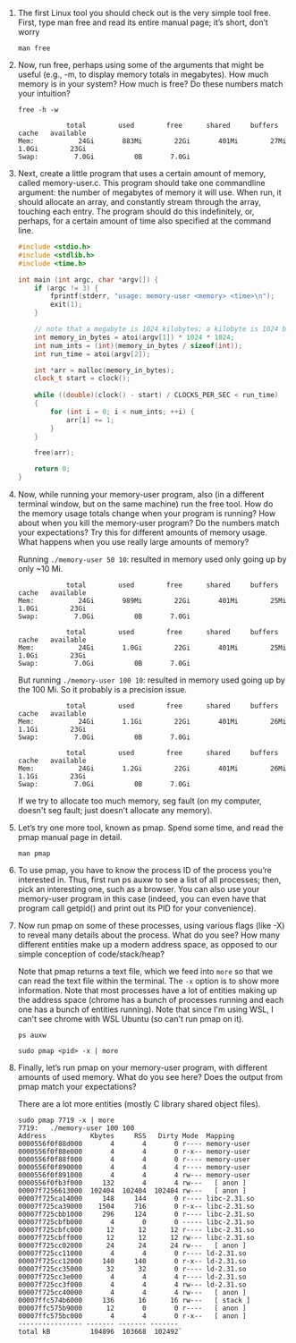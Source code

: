 1. The first Linux tool you should check out is the very simple tool
free. First, type man free and read its entire manual page; it’s
short, don’t worry

    ``` 
    man free
    ```

2. Now, run free, perhaps using some of the arguments that might
be useful (e.g., -m, to display memory totals in megabytes). How
much memory is in your system? How much is free? Do these
numbers match your intuition?

    ```
    free -h -w

                total        used        free      shared     buffers       cache   available
    Mem:           24Gi       883Mi        22Gi       401Mi        27Mi       1.0Gi        23Gi
    Swap:         7.0Gi          0B       7.0Gi
    ```

3. Next, create a little program that uses a certain amount of memory,
called memory-user.c. This program should take one commandline argument: the number of megabytes of memory it will use.
When run, it should allocate an array, and constantly stream through
the array, touching each entry. The program should do this indefinitely, or, perhaps, for a certain amount of time also specified at the
command line.

    ```c++
    #include <stdio.h>
    #include <stdlib.h>
    #include <time.h>

    int main (int argc, char *argv[]) { 
        if (argc != 3) { 
            fprintf(stderr, "usage: memory-user <memory> <time>\n");
            exit(1);
        }

        // note that a megabyte is 1024 kilobytes; a kilobyte is 1024 bytes
        int memory_in_bytes = atoi(argv[1]) * 1024 * 1024;
        int num_ints = (int)(memory_in_bytes / sizeof(int));
        int run_time = atoi(argv[2]);

        int *arr = malloc(memory_in_bytes);
        clock_t start = clock();
        
        while ((double)(clock() - start) / CLOCKS_PER_SEC < run_time)
        {
            for (int i = 0; i < num_ints; ++i) { 
                arr[i] += 1;
            }   
        }

        free(arr);

        return 0; 
    }
    ```

4. Now, while running your memory-user program, also (in a different terminal window, but on the same machine) run the free
tool. How do the memory usage totals change when your program
is running? How about when you kill the memory-user program?
Do the numbers match your expectations? Try this for different
amounts of memory usage. What happens when you use really
large amounts of memory?

    Running `./memory-user 50 10`: resulted in memory used only going up by only ~10 Mi.

    ```
                total        used        free      shared     buffers       cache   available
    Mem:           24Gi       989Mi        22Gi       401Mi        25Mi       1.0Gi        23Gi
    Swap:         7.0Gi          0B       7.0Gi

                total        used        free      shared     buffers       cache   available
    Mem:           24Gi       1.0Gi        22Gi       401Mi        25Mi       1.0Gi        23Gi
    Swap:         7.0Gi          0B       7.0Gi
    ```

    But running `./memory-user 100 10`: resulted in memory used going up by the 100 Mi. So it probably is a precision issue.

    ```
                total        used        free      shared     buffers       cache   available
    Mem:           24Gi       1.1Gi        22Gi       401Mi        26Mi       1.1Gi        23Gi
    Swap:         7.0Gi          0B       7.0Gi

                total        used        free      shared     buffers       cache   available
    Mem:           24Gi       1.2Gi        22Gi       401Mi        26Mi       1.1Gi        23Gi
    Swap:         7.0Gi          0B       7.0Gi
    ```

    If we try to allocate too much memory, seg fault (on my computer, doesn't seg fault; just doesn't allocate any memory). 

5. Let’s try one more tool, known as pmap. Spend some time, and read
the pmap manual page in detail.

    ```
    man pmap
    ```

6.  To use pmap, you have to know the process ID of the process you’re
interested in. Thus, first run ps auxw to see a list of all processes;
then, pick an interesting one, such as a browser. You can also use
your memory-user program in this case (indeed, you can even
have that program call getpid() and print out its PID for your
convenience).

7. Now run pmap on some of these processes, using various flags (like
-X) to reveal many details about the process. What do you see?
How many different entities make up a modern address space, as
opposed to our simple conception of code/stack/heap?


    Note that pmap returns a text file, which we feed into `more` so that we can read the text file within the terminal. The `-x` option is to show more information. Note that most processes have a lot of entities making up the address space (chrome has a bunch of processes running and each one has a bunch of entities running). Note that since I'm using WSL, I can't see chrome with WSL Ubuntu (so can't run pmap on it).
    
    ```
    ps auxw
    ```

    ```
    sudo pmap <pid> -x | more
    ```

8. Finally, let’s run pmap on your memory-user program, with different amounts of used memory. What do you see here? Does the
output from pmap match your expectations?

    There are a lot more entities (mostly C library shared object files).

    ```
    sudo pmap 7719 -x | more
    7719:   ./memory-user 100 100
    Address           Kbytes     RSS   Dirty Mode  Mapping
    0000556f0f88d000       4       4       0 r---- memory-user
    0000556f0f88e000       4       4       0 r-x-- memory-user
    0000556f0f88f000       4       4       0 r---- memory-user
    0000556f0f890000       4       4       4 r---- memory-user
    0000556f0f891000       4       4       4 rw--- memory-user
    0000556f0fb3f000     132       4       4 rw---   [ anon ]
    00007f7256613000  102404  102404  102404 rw---   [ anon ]
    00007f725ca14000     148     144       0 r---- libc-2.31.so
    00007f725ca39000    1504     716       0 r-x-- libc-2.31.so
    00007f725cbb1000     296     124       0 r---- libc-2.31.so
    00007f725cbfb000       4       0       0 ----- libc-2.31.so
    00007f725cbfc000      12      12      12 r---- libc-2.31.so
    00007f725cbff000      12      12      12 rw--- libc-2.31.so
    00007f725cc02000      24      24      24 rw---   [ anon ]
    00007f725cc11000       4       4       0 r---- ld-2.31.so
    00007f725cc12000     140     140       0 r-x-- ld-2.31.so
    00007f725cc35000      32      32       0 r---- ld-2.31.so
    00007f725cc3e000       4       4       4 r---- ld-2.31.so
    00007f725cc3f000       4       4       4 rw--- ld-2.31.so
    00007f725cc40000       4       4       4 rw---   [ anon ]
    00007ffc574b6000     136      16      16 rw---   [ stack ]
    00007ffc575b9000      12       0       0 r----   [ anon ]
    00007ffc575bc000       4       4       0 r-x--   [ anon ]
    ---------------- ------- ------- ------- 
    total kB          104896  103668  102492`
    ```

